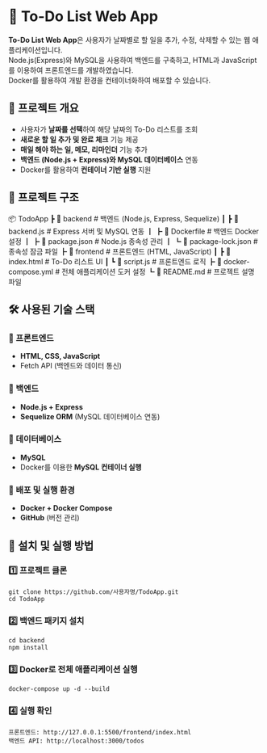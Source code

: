 # 📝 To-Do List Web App

**To-Do List Web App**은 사용자가 날짜별로 할 일을 추가, 수정, 삭제할 수 있는 웹 애플리케이션입니다.  
Node.js(Express)와 MySQL을 사용하여 백엔드를 구축하고, HTML과 JavaScript를 이용하여 프론트엔드를 개발하였습니다.  
Docker를 활용하여 개발 환경을 컨테이너화하여 배포할 수 있습니다.  


## 🚀 **프로젝트 개요**
- 사용자가 **날짜를 선택**하여 해당 날짜의 To-Do 리스트를 조회
- **새로운 할 일 추가 및 완료 체크** 기능 제공
- **매일 해야 하는 일, 메모, 리마인더** 기능 추가
- **백엔드 (Node.js + Express)와 MySQL 데이터베이스** 연동
- Docker를 활용하여 **컨테이너 기반 실행** 지원


## 📂 **프로젝트 구조**
📦 TodoApp
 ┣ 📂 backend                # 백엔드 (Node.js, Express, Sequelize)
 ┃ ┣ 📜 backend.js          # Express 서버 및 MySQL 연동
 ┃ ┣ 📜 Dockerfile          # 백엔드 Docker 설정
 ┃ ┣ 📜 package.json        # Node.js 종속성 관리
 ┃ ┗ 📜 package-lock.json   # 종속성 잠금 파일
 ┣ 📂 frontend               # 프론트엔드 (HTML, JavaScript)
 ┃ ┣ 📜 index.html          # To-Do 리스트 UI
 ┃ ┗ 📜 script.js           # 프론트엔드 로직
 ┣ 📜 docker-compose.yml     # 전체 애플리케이션 도커 설정
 ┗ 📜 README.md              # 프로젝트 설명 파일


## 🛠 **사용된 기술 스택**
### 🔹 프론트엔드
- **HTML, CSS, JavaScript**
- Fetch API (백엔드와 데이터 통신)

### 🔹 백엔드
- **Node.js + Express**
- **Sequelize ORM** (MySQL 데이터베이스 연동)

### 🔹 데이터베이스
- **MySQL**
- Docker를 이용한 **MySQL 컨테이너 실행**

### 🔹 배포 및 실행 환경
- **Docker + Docker Compose**
- **GitHub** (버전 관리)



## 🔧 **설치 및 실행 방법**
### **1️⃣ 프로젝트 클론**
```
git clone https://github.com/사용자명/TodoApp.git
cd TodoApp
```

### **2️⃣ 백엔드 패키지 설치**
```
cd backend
npm install
```

### **3️⃣ Docker로 전체 애플리케이션 실행**
```
docker-compose up -d --build
```

### **4️⃣ 실행 확인**
```
프론트엔드: http://127.0.0.1:5500/frontend/index.html
백엔드 API: http://localhost:3000/todos
```


